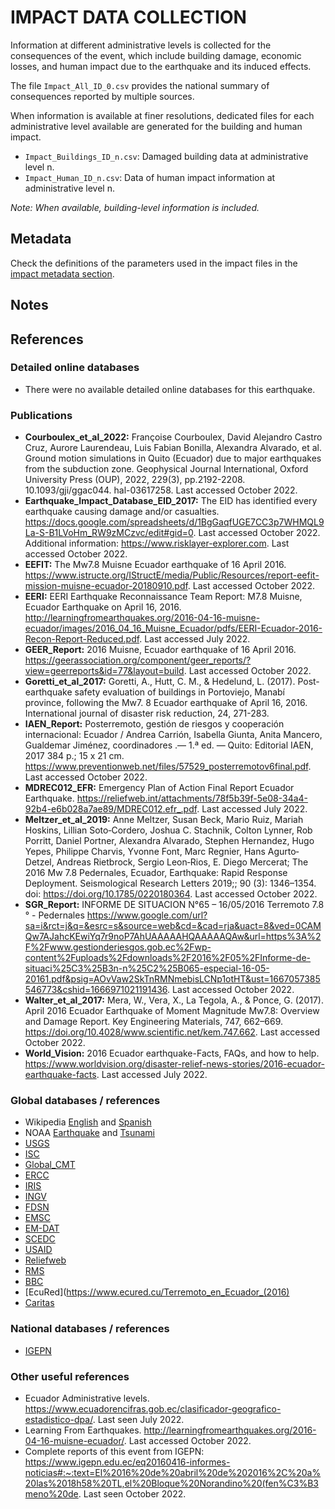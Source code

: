 # IMPACT DATA COLLECTION


Information at different administrative levels is collected for the consequences of the event, 
which include building damage, economic losses, and human impact due to the earthquake and its induced effects.

The file `Impact_All_ID_0.csv` provides the national summary of consequences reported by multiple sources.

When information is available at finer resolutions, dedicated files for each administrative level
available are generated for the building and human impact.

- `Impact_Buildings_ID_n.csv`: Damaged building data at administrative level n.
- `Impact_Human_ID_n.csv`: Data of human impact information at administrative level n.

_Note: When available, building-level information is included._


## Metadata

Check the definitions of the parameters used in the impact files in the [impact metadata section](https://gitlab.openquake.org/risk/ecd/-/blob/main/metadata.md#impact-data).


## Notes


## References


### Detailed online databases
- There were no available detailed online databases for this earthquake.

### Publications
- **Courboulex_et_al_2022:** Françoise Courboulex, David Alejandro Castro Cruz, Aurore Laurendeau, Luis Fabian Bonilla, Alexandra Alvarado, et al. Ground motion simulations in Quito (Ecuador) due to major earthquakes from the subduction zone. Geophysical Journal International, Oxford University Press (OUP), 2022, 229(3), pp.2192-2208. 10.1093/gji/ggac044. hal-03617258. Last accessed October 2022.
- **Earthquake_Impact_Database_EID_2017:** The EID has identified every earthquake causing damage and/or casualties. https://docs.google.com/spreadsheets/d/1BgGaqfUGE7CC3p7WHMQL9La-S-B1LVoHm_RW9zMCzvc/edit#gid=0. Last accessed October 2022. Additional information:  https://www.risklayer-explorer.com. Last accessed October 2022.
- **EEFIT:** The Mw7.8 Muisne Ecuador earthquake of 16 April 2016. https://www.istructe.org/IStructE/media/Public/Resources/report-eefit-mission-muisne-ecuador-20180910.pdf. Last accessed October 2022.
- **EERI:** EERI Earthquake Reconnaissance Team Report: M7.8 Muisne, Ecuador Earthquake on April 16, 2016. http://learningfromearthquakes.org/2016-04-16-muisne-ecuador/images/2016_04_16_Muisne_Ecuador/pdfs/EERI-Ecuador-2016-Recon-Report-Reduced.pdf. Last accessed July 2022.
- **GEER_Report:** 2016 Muisne, Ecuador earthquake of 16 April 2016. https://geerassociation.org/component/geer_reports/?view=geerreports&id=77&layout=build. Last accessed October 2022. 
- **Goretti_et_al_2017:** Goretti, A., Hutt, C. M., & Hedelund, L. (2017). Post-earthquake safety evaluation of buildings in Portoviejo, Manabí province, following the Mw7. 8 Ecuador earthquake of April 16, 2016. International journal of disaster risk reduction, 24, 271-283. 
- **IAEN_Report:** Posterremoto, gestión de riesgos y cooperación internacional: Ecuador / Andrea Carrión, Isabella Giunta, Anita Mancero, Gualdemar Jiménez, coordinadores .— 1.ª ed. — Quito: Editorial IAEN, 2017 384 p.; 15 x 21 cm. https://www.preventionweb.net/files/57529_posterremotov6final.pdf. Last accessed October 2022. 
- **MDREC012_EFR:** Emergency Plan of Action Final Report Ecuador Earthquake. https://reliefweb.int/attachments/78f5b39f-5e08-34a4-92b4-e6b028a7ae89/MDREC012.efr_.pdf. Last accessed July 2022.
- **Meltzer_et_al_2019:** Anne Meltzer, Susan Beck, Mario Ruiz, Mariah Hoskins, Lillian Soto‐Cordero, Joshua C. Stachnik, Colton Lynner, Rob Porritt, Daniel Portner, Alexandra Alvarado, Stephen Hernandez, Hugo Yepes, Philippe Charvis, Yvonne Font, Marc Regnier, Hans Agurto‐Detzel, Andreas Rietbrock, Sergio Leon‐Rios, E. Diego Mercerat; The 2016 Mw 7.8 Pedernales, Ecuador, Earthquake: Rapid Response Deployment. Seismological Research Letters 2019;; 90 (3): 1346–1354. doi: https://doi.org/10.1785/0220180364. Last accessed October 2022. 
- **SGR_Report:** INFORME DE SITUACION N°65 – 16/05/2016 Terremoto 7.8 ° - Pedernales https://www.google.com/url?sa=i&rct=j&q=&esrc=s&source=web&cd=&cad=rja&uact=8&ved=0CAMQw7AJahcKEwiYq7r9noP7AhUAAAAAHQAAAAAQAw&url=https%3A%2F%2Fwww.gestionderiesgos.gob.ec%2Fwp-content%2Fuploads%2Fdownloads%2F2016%2F05%2FInforme-de-situaci%25C3%25B3n-n%25C2%25B065-especial-16-05-20161.pdf&psig=AOvVaw2SkTnRMNmebisLCNp1otHT&ust=1667057385546773&cshid=1666971021191436. Last accessed October 2022. 
- **Walter_et_al_2017:** Mera, W., Vera, X., La Tegola, A., & Ponce, G. (2017). April 2016 Ecuador Earthquake of Moment Magnitude Mw7.8: Overview and Damage Report. Key Engineering Materials, 747, 662–669. https://doi.org/10.4028/www.scientific.net/kem.747.662. Last accessed October 2022. 
- **World_Vision:** 2016 Ecuador earthquake-Facts, FAQs, and how to help. https://www.worldvision.org/disaster-relief-news-stories/2016-ecuador-earthquake-facts. Last accessed July 2022. 


### Global databases / references
- Wikipedia [English](https://en.wikipedia.org/wiki/2016_Ecuador_earthquake) and [Spanish](https://es.wikipedia.org/wiki/Terremoto_de_Ecuador_de_2016)
- NOAA [Earthquake](https://www.ngdc.noaa.gov/hazel/view/hazards/earthquake/event-more-info/10176) and [Tsunami](https://www.ngdc.noaa.gov/hazel/view/hazards/tsunami/event-more-info/5599)
- [USGS](https://earthquake.usgs.gov/earthquakes/eventpage/us20005j32/executive) 
- [ISC](http://isc-mirror.iris.washington.edu/cgi-bin/FormatBibprint.pl?evid=608556966)
- [Global_CMT](https://www.globalcmt.org/cgi-bin/globalcmt-cgi-bin/CMT5/form?itype=ymd&yr=2016&mo=4&day=16&oyr=2016&omo=4&oday=16&jyr=1976&jday=1&ojyr=1976&ojday=1&otype=nd&nday=1&lmw=7&umw=10&lms=0&ums=10&lmb=0&umb=10&llat=-90&ulat=90&llon=-180&ulon=180&lhd=0&uhd=1000&lts=-9999&uts=9999&lpe1=0&upe1=90&lpe2=0&upe2=90&list=0)
- [ERCC](https://erccportal.jrc.ec.europa.eu/ECHO-Products/Maps#/maps?pageIndex=1&pageSize=10&ht=EQ&c=ECU&cc=SA)
- [IRIS](http://ds.iris.edu/spud/momenttensor/13226461)
- [INGV](http://terremoti.ingv.it/event/6608411)
- [FDSN](https://www.fdsn.org/networks/detail/EC/)
- [EMSC](https://www.emsc-csem.org/Earthquake/earthquake.php?id=501158#summary)
- [EM-DAT](https://public.emdat.be/data)
- [SCEDC](https://service.scedc.caltech.edu/eq-catalogs/date_mag_loc.php)
- [USAID](https://www.usaid.gov/sites/default/files/documents/2022-06-14_Ecuador_Assistance_Overview.pdf)
- [Reliefweb](https://reliefweb.int/report/ecuador/ecuador-earthquake-emergency-plan-action-epoa-final-report-operation-no-mdrec012)
- [RMS](https://www.rms.com/blog/2016/08/01/searching-for-clues-after-the-ecuador-earthquake)
- [BBC](https://www.bbc.com/mundo/noticias/2016/04/160416_ecuador_terremoto_magnitud_colombia_peru_bm)
- [EcuRed](https://www.ecured.cu/Terremoto_en_Ecuador_(2016)
- [Caritas](https://www.caritasecuador.org/2016/04/terremoto-en-pedernales-ecuador-informe-de-situacion-de-20-abril-2016/)


### National databases / references
- [IGEPN](https://www.igepn.edu.ec/interactuamos-con-usted/1810-cuatro-anos-despues-del-terremoto-de-pedernales-un-testimonio-sobre-el-peligro-sismico-en-el-ecuador)


### Other useful references
- Ecuador Administrative levels. https://www.ecuadorencifras.gob.ec/clasificador-geografico-estadistico-dpa/. Last seen July 2022.
- Learning From Earthquakes. http://learningfromearthquakes.org/2016-04-16-muisne-ecuador/. Last accessed October 2022. 
- Complete reports of this event from IGEPN: https://www.igepn.edu.ec/eq20160416-informes-noticias#:~:text=El%2016%20de%20abril%20de%202016%2C%20a%20las%2018h58%20TL,el%20Bloque%20Norandino%20(fen%C3%B3meno%20de. Last seen October 2022.